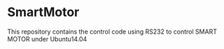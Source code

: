 # SmartMotor
This repository contains the control code using RS232 to control SMART MOTOR under Ubuntu14.04
